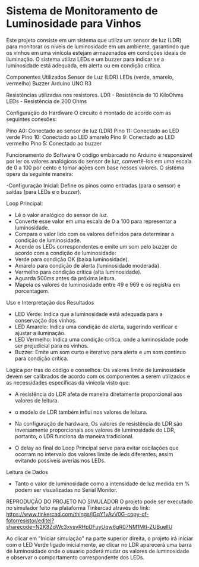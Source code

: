 # Sistema de Monitoramento de Luminosidade para Vinhos
Este projeto consiste em um sistema que utiliza um sensor de luz (LDR) para monitorar os níveis de luminosidade em um ambiente, garantindo que os vinhos em uma vinícola estejam armazenados em condições ideais de iluminação. O sistema utiliza LEDs e um buzzer para indicar se a luminosidade está adequada, em alerta ou em condição crítica.

Componentes Utilizados
Sensor de Luz (LDR)
LEDs (verde, amarelo, vermelho)
Buzzer
Arduino UNO R3

Resistências utilizadas nos resistores.
LDR - Resistência de 10 KiloOhms
LEDs - Resistência de 200 Ohms 


Configuração do Hardware
O circuito é montado de acordo com as seguintes conexões:

Pino A0: Conectado ao sensor de luz (LDR)
Pino 11: Conectado ao LED verde
Pino 10: Conectado ao LED amarelo
Pino 9: Conectado ao LED vermelho
Pino 5: Conectado ao buzzer


Funcionamento do Software
O código embarcado no Arduino é responsável por ler os valores analógicos do sensor de luz, convertê-los em uma escala de 0 a 100 por cento e tomar ações com base nesses valores. O sistema opera da seguinte maneira:

-Configuração Inicial: Define os pinos como entradas (para o sensor) e saídas (para LEDs e o buzzer).

Loop Principal:

- Lê o valor analógico do sensor de luz.
- Converte esse valor em uma escala de 0 a 100 para representar a luminosidade.
- Compara o valor lido com os valores definidos para determinar a condição de luminosidade.
- Acende os LEDs correspondentes e emite um som pelo buzzer de acordo com a condição de luminosidade:
- Verde para condição OK (baixa luminosidade).
- Amarelo para condição de alerta (luminosidade moderada).
- Vermelho para condição crítica (alta luminosidade).
- Aguarda 500ms antes da próxima leitura.
- Mapeia os valores de luminosidade entre 49 e 969 e os registra em porcentagem.


Uso e Interpretação dos Resultados
- LED Verde: Indica que a luminosidade está adequada para a conservação dos vinhos.
- LED Amarelo: Indica uma condição de alerta, sugerindo verificar e ajustar a iluminação.
- LED Vermelho: Indica uma condição crítica, onde a luminosidade pode ser prejudicial para os vinhos.
- Buzzer: Emite um som curto e iterativo para alerta e um som contínuo para condição crítica.


Lógica por tras do código e conselhos:
Os valores limite de luminosidade devem ser calibrados de acordo com os componentes a serem utilizados e as necessidades específicas da vinícola visto que:
- A resistência do LDR afeta de maneira diretamente proporcional aos valores de leitura.
- o modelo de LDR também influi nos valores de leitura.

- Na configuração de hardware, Os valores de resistência do LDR são inversamente proporcionais aos valores de luminosidade do LDR, portanto, o LDR funciona da maneira tradicional.

- O delay ao final do Loop Principal serve para evitar oscilações que ocorram no intervalo dos valores limite de leds diferentes, assim evitando possíveis 
averias nos LEDs.

Leitura de Dados
- Tanto o valor de luminosidade como a intensidade de luz medida em % podem ser visualizadas no Serial Monitor.


REPRODUÇÃO DO PROJETO NO SIMULADOR 
O projeto pode ser executado no simulador feito na plataforma Tinkercad através do link:
https://www.tinkercad.com/things/jGqY1vAvV0G-copy-of-fotorresistor/editel?sharecode=N2K8ZdWc3xysvRHpDFuyUqw6gR07NM1Mtl-ZUBuellU

Ao clicar em "Iniciar simulação" na parte superior direita, o projeto irá iniciar com o LED Verde ligado inicialmente, ao clicar no LDR aparecerá uma barra de luminosidade onde o usuario poderá mudar os valores de luminosidade e observar o comportamento correspondente dos LEDs. 





